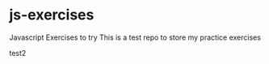 # js-exercises
Javascript Exercises to try 
This is a test repo to store my practice exercises
 

 test2
 